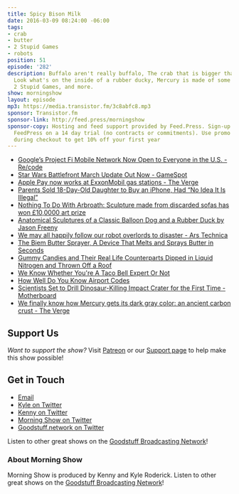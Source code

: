 ```yaml
---
title: Spicy Bison Milk
date: 2016-03-09 08:24:00 -06:00
tags:
- crab
- butter
- 2 Stupid Games
- robots
position: 51
episode: '282'
description: Buffalo aren't really buffalo, The crab that is bigger than your car,
  Look what's on the inside of a rubber ducky, Mercury is made of some pencil-material,
  2 Stupid Games, and more.
show: morningshow
layout: episode
mp3: https://media.transistor.fm/3c8abfc8.mp3
sponsor: Transistor.fm
sponsor-link: http://feed.press/morningshow
sponsor-copy: Hosting and feed support provided by Feed.Press. Sign-up today and try
  FeedPress on a 14 day trial (no contracts or commitments). Use promo code `morningshow`
  during checkout to get 10% off your first year
---
```


* [Google’s Project Fi Mobile Network Now Open to Everyone in the U.S. - Re/code](http://recode.net/2016/03/07/googles-project-fi-mobile-network-now-open-to-everyone-in-the-u-s/)
* [Star Wars Battlefront March Update Out Now - GameSpot](http://www.gamespot.com/articles/star-wars-battlefront-march-update-out-now/1100-6435447/)
* [Apple Pay now works at ExxonMobil gas stations - The Verge](http://www.theverge.com/2016/3/8/11176934/apple-pay-gas-stations-exxonmobil-speedpass-app)
* [Parents Sold 18-Day-Old Daughter to Buy an iPhone, Had “No Idea It Is Illegal”](http://news.softpedia.com/news/parents-sold-18-day-old-daughter-to-buy-an-iphone-had-no-idea-it-is-illegal-501486.shtml)
* [Nothing To Do With Arbroath: Sculpture made from discarded sofas has won £10,0000 art prize](http://arbroath.blogspot.com/2016/03/sculpture-made-from-discarded-sofas-has.html)
* [Anatomical Sculptures of a Classic Balloon Dog and a Rubber Duck by Jason Freeny](http://laughingsquid.com/anatomical-sculptures-of-a-classic-balloon-dog-and-a-rubber-duck-by-jason-freeny/)
* [We may all happily follow our robot overlords to disaster - Ars Technica](http://arstechnica.com/science/2016/03/we-may-all-happily-follow-our-robot-overlords-to-disaster/)
* [The Biem Butter Sprayer, A Device That Melts and Sprays Butter in Seconds](http://laughingsquid.com/the-biem-butter-sprayer-a-device-that-melts-and-sprays-butter-in-seconds/)
* [Gummy Candies and Their Real Life Counterparts Dipped in Liquid Nitrogen and Thrown Off a Roof](http://laughingsquid.com/gummy-candies-and-their-real-life-counterparts-dipped-in-liquid-nitrogen-and-thrown-off-a-roof/)
* [We Know Whether You're A Taco Bell Expert Or Not](http://www.buzzfeed.com/kevinsmith/no-you-cannot-have-my-sour-cream-gun#.puPb7nQYgy)
* [How Well Do You Know Airport Codes](http://www.buzzfeed.com/perpetua/airport-code-quiz#.fd7dpk1j39)
* [Scientists Set to Drill Dinosaur-Killing Impact Crater for the First Time - Motherboard](http://motherboard.vice.com/read/scientists-set-to-drill-dinosaur-killing-impact-crater-for-the-first-time)
* [We finally know how Mercury gets its dark gray color: an ancient carbon crust - The Verge](http://www.theverge.com/2016/3/7/11174232/mercury-carbon-crust-discovered-nasa-messenger-dark-gray)

## Support Us
*Want to support the show?* Visit [Patreon](http://patreon.com/morningshow) or our [Support page](http://goodstuff.network/support) to help make this show possible!

## Get in Touch
* [Email](mailto:kyle@goodstuff.network)
* [Kyle on Twitter](http://twitter.com/dogburps)
* [Kenny on Twitter](http://twitter.com/pizzarobotics)
* [Morning Show on Twitter](http://twitter.com/morningshowam)
* [Goodstuff.network on Twitter](http://twitter.com/goodstufffm)

Listen to other great shows on the [Goodstuff Broadcasting Network](http://goodstuff.network/shows)!

### About Morning Show
Morning Show is produced by Kenny and Kyle Roderick. Listen to other great shows on the [Goodstuff Broadcasting Network](http://goodstuff.network/)!
